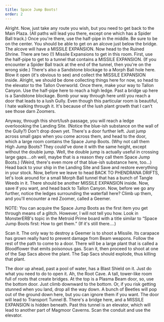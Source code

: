 ```yaml
---
title: Space Jump Boots!
order: 2
---
```


Alright. Now, just take any route you wish, but you need to get back to the
Main Plaza. (All paths will lead you there, except one which has a Spider Ball
track.) Once you're there, use the half-pipe in the middle. Be sure to be on
the center. You should be able to get on an alcove just below the bridge. The
alcove will have a MISSILE EXPANSION. Now head to the Ruined Shrine. There are
two (!) Missile Expansions to get in this room. First, use the half-pipe to get
to a tunnel that contains a MISSILE EXPANSION. (If you encounter a Spider Ball
track at the end of the tunnel, then you're on the wrong side.) There's also a
Sandstone blockage to a Morph Ball hole here. Blow it open (it's obvious to
see) and collect the MISSILE EXPANSION inside. Alright, we should be done
collecting things here for now, so head to the elevator to the Tallon
Overworld. Once there, make your way to Tallon Canyon. Use the half-pipe here
to reach a high ledge. Past a bridge up here is a Sandstone blockage. Bomb your
way through here until you reach a door that leads to a lush Gully. Even though
this particular room is beautiful, I hate walking through it. It's because of
the lush plant growth that I can't see those darn Zoomers.

Anyway, through this short/lush passage, you will reach a ledge overloooking
the Landing Site. (Notice the blue-ish substance on the wall of the Gully?)
Don't drop down yet. There's a door further left. Just jump across small gaps
when you come across them, and head to the door, which a large room contains
the Space Jump Boots. (Why not call them High Jump Boots? They could've done it
with the same height, except without the double jump. Well, the double jump is
actually useful in crossing large gaps....oh well, maybe that is a reason they
call them Space Jump Boots.)  (Weird, there's even more of that blue-ish
substance here, too...) Head back to your ship in the Landing Site and Save and
restore everything in your stock. Now, before we leave to head BACK TO
PHENDRANA DRIFTS, let's look around for a small Morph Ball tunnel that has a
bunch of Tangle Weeds in it. There should be another MISSILE EXPANSION inside.
Now, save if you want, and head back to Tallon Canyon. Now, before we go any
further, notice the ledges surrounding the waterfall here? Climb up them, and
you'll encounter a red Zoomer, called a Geemer.

NOTE: You can acquire the Space Jump Boots as the first item you get through
means of a glitch. However, I will not tell you how. Look in MonsterERB's topic
in the Metroid Prime board with a title similar to “Space Jump Boots first: How
to get them.” (If it's still there....)

Scan it. The only way to destroy a Geemer is to shoot a Missile. Its carapace
has grown really hard to prevent damage from Beam weapons. Follow the rest of
the path to come to a door. There will be a large plant that is called a
Bloodflower that emits poisonous gas. Scan it, then proceed to shoot at one of
the Sap Sacs above the plant. The Sap Sacs should explode, thus killing that
plant.

The door up ahead, past a pool of water, has a Blast Shield on it. Just do what
you need to do to open it. Ah, the Root Cave. A tall, tower-like room full of
roots that create bridges. At the top is a Plasma Beam door, so, use the bottom
door. Just climb downward to the bottom. Or, if you risk getting stunned when
you land, drop all the way down. A bunch of Beetles will pop out of the ground
down here, but you can ignore them if you want. The door will lead to Transport
Tunnel B. There's a bridge here, and a MISSILE EXPANSION is hidden beneath.
Past this tunnel is an elevator, which will lead to another part of Magmoor
Caverns. Scan the conduit and use the elevator.

